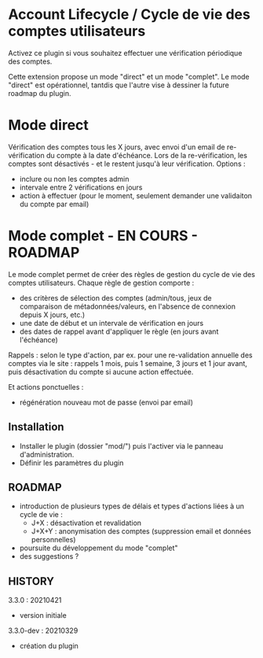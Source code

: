 Account Lifecycle / Cycle de vie des comptes utilisateurs
=========================================================

Activez ce plugin si vous souhaitez effectuer une vérification périodique des comptes. 

Cette extension propose un mode "direct" et un mode "complet". Le mode "direct" est opérationnel, tantdis que l'autre vise à dessiner la future roadmap du plugin. 

# Mode direct
Vérification des comptes tous les X jours, avec envoi d'un email de re-vérification du compte à la date d'échéance. Lors de la re-vérification, les comptes sont désactivés - et le restent jusqu'à leur vérification. 
Options : 
 - inclure ou non les comptes admin
 - intervale entre 2 vérifications en jours
 - action à effectuer (pour le moment, seulement demander une validaiton du compte par email)


# Mode complet - EN COURS - ROADMAP
Le mode complet permet de créer des règles de gestion du cycle de vie des comptes utilisateurs. Chaque règle de gestion comporte : 
 - des critères de sélection des comptes (admin/tous, jeux de comparaison de métadonnées/valeurs, en l'absence de connexion depuis X jours, etc.)
 - une date de début et un intervale de vérification en jours
 - des dates de rappel avant d'appliquer le règle (en jours avant l'échéance)

Rappels : selon le type d'action, par ex. pour une re-validation annuelle des comptes via le site : rappels 1 mois, puis 1 semaine, 3 jours et 1 jour avant, puis désactivation du compte si aucune action effectuée. 

Et actions ponctuelles : 
- régénération nouveau mot de passe (envoi par email)


## Installation
- Installer le plugin (dossier "mod/") puis l'activer via le panneau d'administration.
- Définir les paramètres du plugin


## ROADMAP
 * introduction de plusieurs types de délais et types d'actions liées à un cycle de vie : 
   * J+X : désactivation et revalidation
   * J+X+Y : anonymisation des comptes (suppression email et données personnelles)
 * poursuite du développement du mode "complet"
 * des suggestions ?


## HISTORY
3.3.0 : 20210421
 - version initiale

3.3.0-dev : 20210329
 - création du plugin


